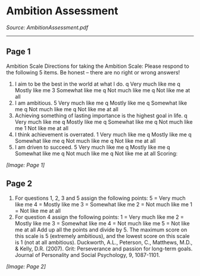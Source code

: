 # Ambition Assessment

*Source: AmbitionAssessment.pdf*

---

## Page 1

Ambition Scale 
Directions for taking the Ambition Scale: Please respond to the following 5 items. Be honest – there 
are no right or wrong answers! 
1. I aim to be the best in the world at what I do. 
q Very much like me 
q Mostly like me 
3 Somewhat like me 
q Not much like me 
q Not like me at all 
2. I am ambitious. 
 5 Very much like me 
q Mostly like me 
q Somewhat like me 
q Not much like me 
q Not like me at all 
3. Achieving something of lasting importance is the highest goal in life. 
q Very much like me 
q Mostly like me 
q Somewhat like me 
q Not much like me 
1 Not like me at all 
4. I think achievement is overrated. 
 1 Very much like me 
q Mostly like me 
q Somewhat like me 
q Not much like me 
q Not like me at all 
5. I am driven to succeed. 
5 Very much like me 
q Mostly like me 
q Somewhat like me 
q Not much like me 
q Not like me at all 
Scoring:

*[Image: Page 1]*

## Page 2

1. For questions 1, 2, 3 and 5 assign the following points: 
5 = Very much like me 
4 = Mostly like me 
3 = Somewhat like me 
2 = Not much like me 
1 = Not like me at all 
2. For question 4 assign the following points: 
1 = Very much like me 
2 = Mostly like me 
3 = Somewhat like me 
4 = Not much like me 
5 = Not like me at all 
Add up all the points and divide by 5. The maximum score on this scale is 5 (extremely ambitious), 
and the lowest score on this scale is 1 (not at all ambitious). 
Duckworth, A.L., Peterson, C., Matthews, M.D., & Kelly, D.R. (2007). Grit: Perseverance and 
passion for long-term goals. Journal of Personality and Social Psychology, 9, 1087-1101.

*[Image: Page 2]*
